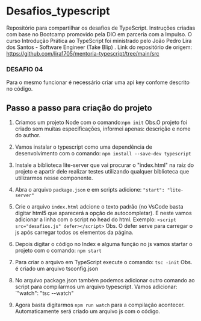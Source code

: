 # Desafios_typescript
Repositório para compartilhar os desafios de TypeScript.
Instruções criadas com base no Bootcamp promovido pela DIO em parceria com a Impulso. O curso Introdução Prática ao TypeScript foi ministrado pelo João Pedro Lira dos Santos - Software Engineer (Take Blip) . Link do repositório de origem: https://github.com/lira1705/mentoria-typescript/tree/main/src

### DESAFIO 04
Para o mesmo funcionar é necessário criar uma api key confome descrito no código.

## Passo a passo para criação do projeto
1. Criamos um projeto Node com o comando:`npm init`
Obs.O projeto foi criado sem muitas especificações, informei apenas: descrição e nome do author.

2. Vamos instalar o typescript como uma dependência de desenvolvimento com o comando:
`npm install --save-dev typescript`

3. Instale a biblioteca lite-server que vai procurar o "index.html" na raiz do projeto e apartir dele realizar testes utilizando qualquer biblioteca que utilizarmos nesse componente.

4. Abra o arquivo `package.json` e em scripts adicione:
`"start": "lite-server"`

5. Crie o arquivo `index.html` adcione o texto padrão (no VsCode basta digitar html5 que aparecerá a opção de autocompletar). E neste vamos adicionar a linha com o script no head do html. Exemplo: 
`<script src="desafios.js" defer></script>`
Obs. O defer serve para carregar o js após carregar todos os elementos da página.

6. Depois digitar o código no Index e alguma função no js vamos startar o projeto com o comando:
`npm start`

7. Para criar o arquivo em TypeScript execute o comando:
`tsc -init`
Obs. é criado um arquivo tsconfig.json

8. No arquivo package.json também podemos adicionar outro comando ao script para compilarmos um arquivo typescript. Vamos adicionar:
`"watch": "tsc --watch"

9. Agora basta digitarmos `npm run watch` para a compilação acontecer. Automaticamente será criado um arquivo js com o código.
